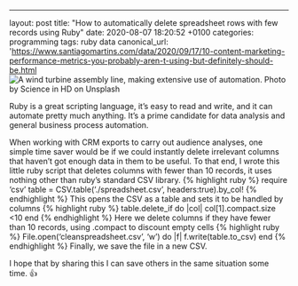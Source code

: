 ---
layout: post
title:  "How to automatically delete spreadsheet rows with few records using Ruby"
date:   2020-08-07 18:20:52 +0100
categories: programming
tags: ruby data
canonical_url: 'https://www.santiagomartins.com/data/2020/09/17/10-content-marketing-performance-metrics-you-probably-aren-t-using-but-definitely-should-be.html
![A wind turbine assembly line, making extensive use of automation. Photo by Science in HD on Unsplash](https://miro.medium.com/max/1400/0*Z0d5VOYF5jMx_iEe)

Ruby is a great scripting language, it’s easy to read and write, and it can automate pretty much anything. It’s a prime candidate for data analysis and general business process automation.

When working with CRM exports to carry out audience analyses, one simple time saver would be if we could instantly delete irrelevant columns that haven’t got enough data in them to be useful. To that end, I wrote this little ruby script that deletes columns with fewer than 10 records, it uses nothing other than ruby’s standard CSV library.
{% highlight ruby %}
require ‘csv’
table = CSV.table(‘./spreadsheet.csv’, headers:true).by_col! 
{% endhighlight %}
This opens the CSV as a table and sets it to be handled by columns
{% highlight ruby %}
table.delete_if do |col|
 col[1].compact.size <10
end
{% endhighlight %}
Here we delete columns if they have fewer than 10 records, using .compact to discount empty cells
{% highlight ruby %}
File.open(‘cleanspreadsheet.csv’, ‘w’) do |f|
 f.write(table.to_csv)
end
{% endhighlight %}
Finally, we save the file in a new CSV.

I hope that by sharing this I can save others in the same situation some time. 👍